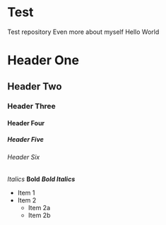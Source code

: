 # Test
Test repository
Even more about myself
Hello World
# Header One
## Header Two
### Header Three
#### Header Four
##### Header Five
###### Header Six
*Italics*
**Bold**
_**Bold Italics**_
* Item 1
* Item 2
  * Item 2a
  * Item 2b
